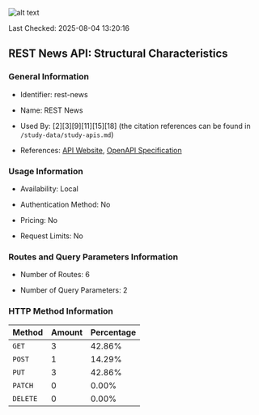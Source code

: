 ![alt text](https://img.shields.io/badge/OpenAPI_Specification-Valid-brightgreen.svg)

Last Checked: 2025-08-04 13:20:16

## REST News API: Structural Characteristics

### General Information

- Identifier: rest-news

- Name: REST News

- Used By: [2][3][9][11][15][18] (the citation references can be found in `/study-data/study-apis.md`)

- References: [API Website](https://github.com/WebFuzzing/EMB/tree/master/jdk_8_maven/cs/rest/artificial/news), [OpenAPI Specification](https://github.com/WebFuzzing/EMB/blob/master/openapi-swagger/rest-news.json)

### Usage Information

- Availability: Local

- Authentication Method: No

- Pricing: No

- Request Limits: No

### Routes and Query Parameters Information

- Number of Routes: 6

- Number of Query Parameters: 2

### HTTP Method Information

| Method | Amount | Percentage |
|--------|--------|------------|
| `GET` | 3 | 42.86% |
| `POST` | 1 | 14.29% |
| `PUT` | 3 | 42.86% |
| `PATCH` | 0 | 0.00% |
| `DELETE` | 0 | 0.00% |
